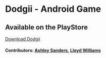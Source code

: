 # Dodgii - Android Game

## Available on the PlayStore
 [Download Dodgii](https://play.google.com/store/apps/details?id=com.mayo.dodgii)

#### Contributors: [Ashley Sanders](https://twitter.com/AshMikeKetchum), [Lloyd Williams](https://github.com/willloZA)